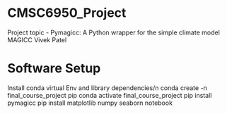 # CMSC6950_Project
Project topic - Pymagicc: A Python wrapper for the simple climate model MAGICC
Vivek Patel

# Software Setup
Install conda virtual Env and library dependencies/n
conda create -n final_course_project pip
conda activate final_course_project
pip install pymagicc
pip install matplotlib numpy seaborn notebook